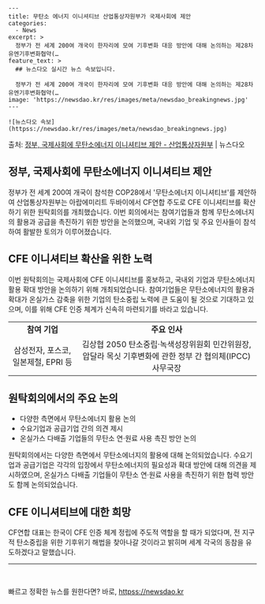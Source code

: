     ---
    title: 무탄소 에너지 이니셔티브 산업통상자원부가 국제사회에 제안
    categories:
      - News
    excerpt: >
      정부가 전 세계 200여 개국이 한자리에 모여 기후변화 대응 방안에 대해 논의하는 제28차 유엔기후변화협약(…
    feature_text: >
      ## 뉴스다오 실시간 뉴스 속보입니다.
    
      정부가 전 세계 200여 개국이 한자리에 모여 기후변화 대응 방안에 대해 논의하는 제28차 유엔기후변화협약(…
    image: 'https://newsdao.kr/res/images/meta/newsdao_breakingnews.jpg'
    ---
    
    ![뉴스다오 속보](httpss://newsdao.kr/res/images/meta/newsdao_breakingnews.jpg)

<p>출처: <a href="httpss://newsdao.kr/2740" rel="dofollow">정부, 국제사회에 무탄소에너지 이니셔티브 제안 - 산업통상자원부</a> | 뉴스다오</p>

<h2 data-ke-size="size26">정부, 국제사회에 무탄소에너지 이니셔티브 제안</h2>
<p data-ke-size="size16">정부가 전 세계 200여 개국이 참석한 COP28에서 '무탄소에너지 이니셔티브'를 제안하여 산업통상자원부는 아랍에미리트 두바이에서 CF연합 주도로 CFE 이니셔티브를 확산하기 위한 원탁회의를 개최했습니다. 이번 회의에서는 참여기업들과 함께 무탄소에너지의 활용과 공급을 촉진하기 위한 방안을 논의했으며, 국내외 기업 및 주요 인사들이 참석하여 활발한 토의가 이루어졌습니다.</p>

<h2 data-ke-size="size26">CFE 이니셔티브 확산을 위한 노력</h2>
<p data-ke-size="size16">이번 원탁회의는 국제사회에 CFE 이니셔티브를 홍보하고, 국내외 기업과 무탄소에너지 활용 확대 방안을 논의하기 위해 개최되었습니다. 참여기업들은 무탄소에너지의 활용과 확대가 온실가스 감축을 위한 기업의 탄소중립 노력에 큰 도움이 될 것으로 기대하고 있으며, 이를 위해 CFE 인증 체계가 신속히 마련되기를 바라고 있습니다.</p>

<table>
<tbody>
<tr>
<td style="text-align: center; height: 17px;"><b>참여 기업</b></td>
<td style="text-align: center; height: 17px;"><b>주요 인사</b></td>
</tr>
<tr>
<td style="text-align: center; height: 17px;">삼성전자, 포스코, 일본제철, EPRI 등</td>
<td style="text-align: center; height: 17px;">김상협 2050 탄소중립·녹색성장위원회 민간위원장, 압달라 목싯 기후변화에 관한 정부 간 협의체(IPCC) 사무국장</td>
</tr>
</tbody>
</table>

<h2 data-ke-size="size26">원탁회의에서의 주요 논의</h2>

<ul>
<li>다양한 측면에서 무탄소에너지 활용 논의</li>
<li>수요기업과 공급기업 간의 의견 제시</li>
<li>온실가스 다배출 기업들의 무탄소 연·원료 사용 촉진 방안 논의</li>
</ul>

<p data-ke-size="size16">원탁회의에서는 다양한 측면에서 무탄소에너지의 활용에 대해 논의되었습니다. 수요기업과 공급기업은 각각의 입장에서 무탄소에너지의 필요성과 확대 방안에 대해 의견을 제시하였으며, 온실가스 다배출 기업들이 무탄소 연·원료 사용을 촉진하기 위한 협력 방안도 함께 논의되었습니다.</p>

<h2 data-ke-size="size26">CFE 이니셔티브에 대한 희망</h2>
<p data-ke-size="size16">CF연합 대표는 한국이 CFE 인증 체계 정립에 주도적 역할을 할 때가 되었다며, 전 지구적 탄소중립을 위한 기후위기 해법을 찾아나갈 것이라고 밝히며 세계 각국의 동참을 유도하겠다고 말했습니다.</p>

<hr data-ke-align="center" data-ke-style="style3">
<p data-ke-size="size16">&nbsp;</p> 

빠르고 정확한 뉴스를 원한다면? 바로, <a href="httpss://newsdao.kr" rel="dofollow">httpss://newsdao.kr</a>


    